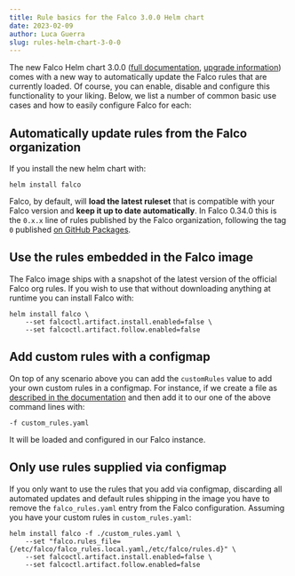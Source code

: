 ```yaml
---
title: Rule basics for the Falco 3.0.0 Helm chart
date: 2023-02-09
author: Luca Guerra
slug: rules-helm-chart-3-0-0
---
```


The new Falco Helm chart 3.0.0 ([full documentation](https://github.com/falcosecurity/charts/blob/master/falco/README.md), [upgrade information](https://github.com/falcosecurity/charts/blob/master/falco/BREAKING-CHANGES.md#300)) comes with a new way to automatically update the Falco rules that are currently loaded. Of course, you can enable, disable and configure this functionality to your liking. Below, we list a number of common basic use cases and how to easily configure Falco for each:

## Automatically update rules from the Falco organization

If you install the new helm chart with:

```
helm install falco
```

Falco, by default, will **load the latest ruleset** that is compatible with your Falco version and **keep it up to date automatically**. In Falco 0.34.0 this is the `0.x.x` line of rules published by the Falco organization, following the tag `0` published [on GitHub Packages](https://github.com/falcosecurity/rules/pkgs/container/rules%2Ffalco-rules).

## Use the rules embedded in the Falco image

The Falco image ships with a snapshot of the latest version of the official Falco org rules. If you wish to use that without downloading anything at runtime you can install Falco with:

```
helm install falco \
    --set falcoctl.artifact.install.enabled=false \
    --set falcoctl.artifact.follow.enabled=false
```

## Add custom rules with a configmap

On top of any scenario above you can add the `customRules` value to add your own custom rules in a configmap. For instance, if we create a file as [described in the documentation](https://github.com/falcosecurity/charts/tree/master/falco#loading-custom-rules) and then add it to our one of the above command lines with:

```
-f custom_rules.yaml
```

It will be loaded and configured in our Falco instance.

## Only use rules supplied via configmap

If you only want to use the rules that you add via configmap, discarding all automated updates and default rules shipping in the image you have to remove the `falco_rules.yaml` entry from the Falco configuration. Assuming you have your custom rules in `custom_rules.yaml`:

```
helm install falco -f ./custom_rules.yaml \
    --set "falco.rules_file={/etc/falco/falco_rules.local.yaml,/etc/falco/rules.d}" \
    --set falcoctl.artifact.install.enabled=false \
    --set falcoctl.artifact.follow.enabled=false
```
